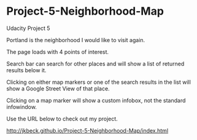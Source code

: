 # Project-5-Neighborhood-Map
Udacity Project 5

Portland is the neighborhood I would like to visit again. 

The page loads with 4 points of interest.

Search bar can search for other places and will show a list of returned results below it.

Clicking on either map markers or one of the search results in the list will show a Google Street View of that place.

Clicking on a map marker will show a custom infobox, not the standard infowindow.

Use the URL below to check out my project.

http://jkbeck.github.io/Project-5-Neighborhood-Map/index.html
